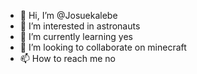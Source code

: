 - 👋 Hi, I’m @Josuekalebe
- 👀 I’m interested in astronauts
- 🌱 I’m currently learning yes
- 💞️ I’m looking to collaborate on minecraft
- 📫 How to reach me no

<!---
Josuekalebe/Josuekalebe is a ✨ special ✨ repository because its `README.md` (this file) appears on your GitHub profile.
You can click the Preview link to take a look at your changes.
--->
